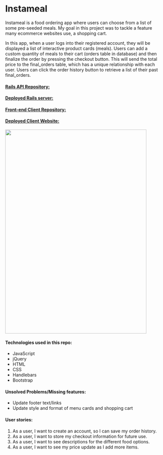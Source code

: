 # Instameal

Instameal is a food ordering app where users can choose from a list of some pre-seeded
meals. My goal in this project was to tackle a feature many ecommerce websites use,
a shopping cart.

In this app, when a user logs into their registered account, they will be displayed
a list of interactive product cards (meals). Users can add a custom quantity of
meals to their cart (orders table in database) and then finalize the order by
pressing the checkout button. This will send the total price to the final_orders
table, which has a unique relationship with each user. Users can click the
order history button to retrieve a list of their past final_orders.

#### [Rails API Repository:](https://github.com/smd9788/instameal-API-client)
#### [Deployed Rails server:](https://instameal-api-client.herokuapp.com/)

#### [Front-end Client Repository:](https://github.com/smd9788/instameal-front-client)
#### [Deployed Client Website:](https://smd9788.github.io/instameal-front-client/)

<img src="https://i.imgur.com/1nd97CV.jpg" width="450" height="650">

#### Technologies used in this repo:

- JavaScript
- jQuery
- HTML
- CSS
- Handlebars
- Bootstrap

#### Unsolved Problems/Missing features:

- Update footer text/links
- Update style and format of menu cards and shopping cart

#### User stories:

1. As a user, I want to create an account, so I can save my order history.
2. As a user, I want to store my checkout information for future use.
3. As a user, I want to see descriptions for the different food options.
4. As a user, I want to see my price update as I add more items.
